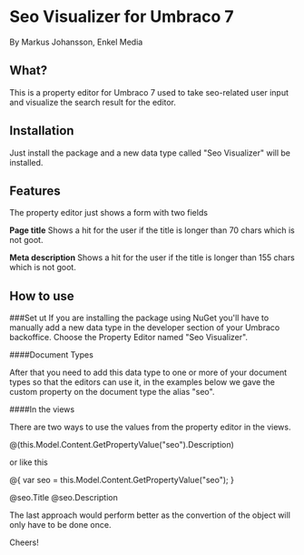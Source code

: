 
Seo Visualizer for Umbraco 7
============================

By Markus Johansson, Enkel Media

What?
-----
This is a property editor for Umbraco 7 used to take seo-related user input and visualize the search result for the editor.


Installation
------------
Just install the package and a new data type called "Seo Visualizer" will be installed.


Features
------------
The property editor just shows a form with two fields

**Page title**
Shows a hit for the user if the title is longer than 70 chars which is not goot.

**Meta description**
Shows a hit for the user if the title is longer than 155 chars which is not goot.


How to use
----------

###Set ut
If you are installing the package using NuGet you'll have to manually add a new data type in the developer section of your Umbraco backoffice. Choose the Property Editor named "Seo Visualizer".

####Document Types

After that you need to add this data type to one or more of your document types so that the editors can use it, in the examples below we gave the custom property on the document type the alias "seo".

####In the views

There are two ways to use the values from the property editor in the views.

@(this.Model.Content.GetPropertyValue<SeoValues>("seo").Description)

or like this

@{
  var seo = this.Model.Content.GetPropertyValue<SeoValues>("seo");
}

@seo.Title
@seo.Description

The last approach would perform better as the convertion of the object will only have to be done once.

Cheers!
